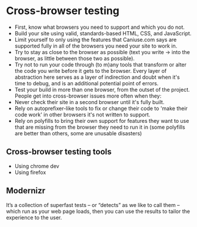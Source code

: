 # Cross-browser testing

- First, know what browsers you need to support and which you do not.
- Build your site using valid, standards-based HTML, CSS, and JavaScript.
- Limit yourself to only using the features that Caniuse.com says are supported fully in all of the browsers you need your site to work in.
- Try to stay as close to the browser as possible (text you write -> into the browser, as little between those two as possible).
- Try not to run your code through (to m)any tools that transform or alter the code you write before it gets to the browser. Every layer of abstraction here serves as a layer of indirection and doubt when it's time to debug, and is an additional potential point of errors.
- Test your build in more than one browser, from the outset of the project.
People get into cross-browser issues more often when they:
- Never check their site in a second browser until it's fully built.
- Rely on autoprefixer-like tools to fix or change their code to 'make their code work' in other browsers it's not written to support.
- Rely on polyfills to bring their own support for features they want to use that are missing from the browser they need to run it in (some polyfills are better than others, some are unusable disasters)

## Cross-browser testing tools

- Using chrome dev
- Using firefox

## Modernizr

It’s a collection of superfast tests – or “detects” as we like to call them – which run as your web page loads, then you can use the results to tailor the experience to the user.
